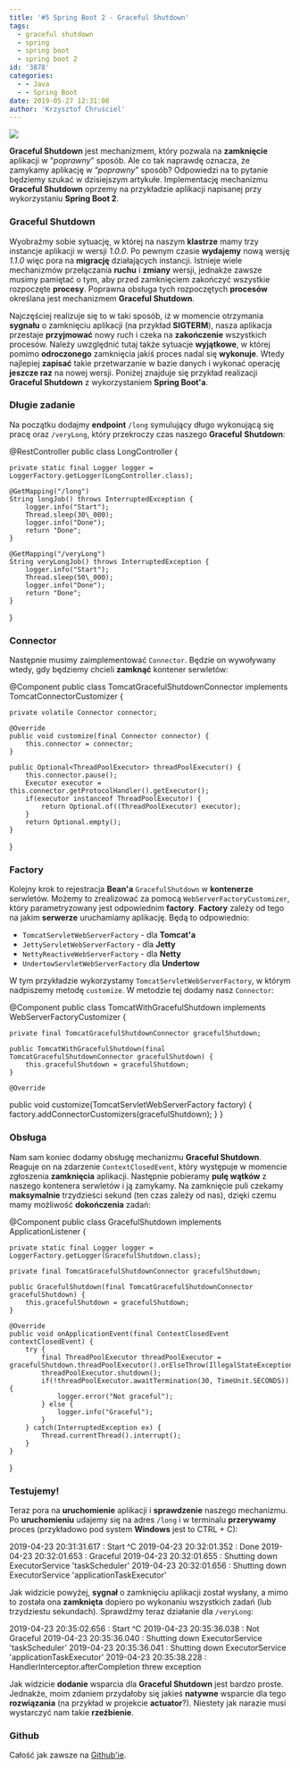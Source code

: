 ```yaml
---
title: '#5 Spring Boot 2 - Graceful Shutdown'
tags:
  - graceful shutdown
  - spring
  - spring boot
  - spring boot 2
id: '3878'
categories:
  - - Java
  - - Spring Boot
date: 2019-05-27 12:31:08
author: 'Krzysztof Chruściel'
---
```


![](https://codecouple.pl/wp-content/uploads/2017/12/springBoot2Art.png)

**Graceful Shutdown** jest mechanizmem, który pozwala na **zamknięcie** aplikacji w “_poprawny_” sposób. Ale co tak naprawdę oznacza, że zamykamy aplikację w “_poprawny_” sposób? Odpowiedzi na to pytanie będziemy szukać w dzisiejszym artykułe. Implementację mechanizmu **Graceful Shutdown** oprzemy na przykładzie aplikacji napisanej przy wykorzystaniu **Spring Boot 2**.
<!-- more -->
### Graceful Shutdown

Wyobraźmy sobie sytuację, w której na naszym **klastrze** mamy trzy instancje aplikacji w wersji _1.0.0_. Po pewnym czasie **wydajemy** nową wersję _1.1.0_ więc pora na **migrację** działających instancji. Istnieje wiele mechanizmów przełączania **ruchu** i **zmiany** wersji, jednakże zawsze musimy pamiętać o tym, aby przed zamknięciem zakończyć wszystkie rozpoczęte **procesy**. Poprawna obsługa tych rozpoczętych **procesów** określana jest mechanizmem **Graceful Shutdown**.

Najczęściej realizuje się to w taki sposób, iż w momencie otrzymania **sygnału** o zamknięciu aplikacji (na przykład **SIGTERM**), nasza aplikacja przestaje **przyjmować** nowy ruch i czeka na **zakończenie** wszystkich procesów. Należy uwzględnić tutaj także sytuacje **wyjątkowe**, w której pomimo **odroczonego** zamknięcia jakiś proces nadal się **wykonuje**. Wtedy najlepiej **zapisać** takie przetwarzanie w bazie danych i wykonać operację **jeszcze raz** na nowej wersji. Poniżej znajduje się przykład realizacji  **Graceful Shutdown** z wykorzystaniem **Spring Boot'a**.

### Długie zadanie

Na początku dodajmy **endpoint** `/long` symulujący długo wykonującą się pracę oraz `/veryLong`, który przekroczy czas naszego **Graceful** **Shutdown**:

@RestController
public class LongController {

    private static final Logger logger = LoggerFactory.getLogger(LongController.class);

    @GetMapping("/long")
    String longJob() throws InterruptedException {
        logger.info("Start");
        Thread.sleep(30\_000);
        logger.info("Done");
        return "Done";
    }

    @GetMapping("/veryLong")
    String veryLongJob() throws InterruptedException {
        logger.info("Start");
        Thread.sleep(50\_000);
        logger.info("Done");
        return "Done";
    }

}

### Connector

Następnie musimy zaimplementować `Connector`. Będzie on wywoływany wtedy, gdy będziemy chcieli **zamknąć** kontener serwletów:

@Component
public class TomcatGracefulShutdownConnector implements TomcatConnectorCustomizer {

    private volatile Connector connector;

    @Override
    public void customize(final Connector connector) {
        this.connector = connector;
    }

    public Optional<ThreadPoolExecutor> threadPoolExecutor() {
        this.connector.pause();
        Executor executor = this.connector.getProtocolHandler().getExecutor();
        if(executor instanceof ThreadPoolExecutor) {
            return Optional.of((ThreadPoolExecutor) executor);
        }
        return Optional.empty();
    }

}

### Factory

Kolejny krok to rejestracja **Bean'a** `GracefulShutdown` w **kontenerze** serwletów. Możemy to zrealizować za pomocą `WebServerFactoryCustomizer`, który parametryzowany jest odpowiednim **factory**. **Factory** zależy od tego na jakim **serwerze** uruchamiamy aplikację. Będą to odpowiednio:

*   `TomcatServletWebServerFactory` - dla **Tomcat'a**
*   `JettyServletWebServerFactory` - dla **Jetty**
*   `NettyReactiveWebServerFactory` - dla **Netty**
*   `UndertowServletWebServerFactory` dla **Undertow**

W tym przykładzie wykorzystamy `TomcatServletWebServerFactory`, w którym nadpiszemy metodę `customize`. W metodzie tej dodamy nasz `Connector`:

@Component
public class TomcatWithGracefulShutdown implements WebServerFactoryCustomizer<TomcatServletWebServerFactory> {

    private final TomcatGracefulShutdownConnector gracefulShutdown;

    public TomcatWithGracefulShutdown(final TomcatGracefulShutdownConnector gracefulShutdown) {
        this.gracefulShutdown = gracefulShutdown;
    }

    @Override
   public void customize(TomcatServletWebServerFactory factory) {
       factory.addConnectorCustomizers(gracefulShutdown);
   }
}

### Obsługa

Nam sam koniec dodamy obsługę mechanizmu **Graceful Shutdown**. Reaguje on na zdarzenie `ContextClosedEvent`, który występuje w momencie zgłoszenia **zamknięcia** aplikacji. Następnie pobieramy **pulę wątków** z naszego kontenera serwletów i ją zamykamy. Na zamknięcie puli czekamy **maksymalnie** trzydzieści sekund (ten czas zależy od nas), dzięki czemu mamy możliwość **dokończenia** zadań:

@Component
public class GracefulShutdown implements ApplicationListener<ContextClosedEvent> {

    private static final Logger logger = LoggerFactory.getLogger(GracefulShutdown.class);

    private final TomcatGracefulShutdownConnector gracefulShutdown;

    public GracefulShutdown(final TomcatGracefulShutdownConnector gracefulShutdown) {
        this.gracefulShutdown = gracefulShutdown;
    }

    @Override
    public void onApplicationEvent(final ContextClosedEvent contextClosedEvent) {
        try {
            final ThreadPoolExecutor threadPoolExecutor = gracefulShutdown.threadPoolExecutor().orElseThrow(IllegalStateException::new);
            threadPoolExecutor.shutdown();
            if(!threadPoolExecutor.awaitTermination(30, TimeUnit.SECONDS)) {
                logger.error("Not graceful");
            } else {
                logger.info("Graceful");
            }
        } catch(InterruptedException ex) {
            Thread.currentThread().interrupt();
        }
    }
}

### Testujemy!

Teraz pora na **uruchomienie** aplikacji i **sprawdzenie** naszego mechanizmu. Po **uruchomieniu** udajemy się na adres `/long` i w terminalu **przerywamy** proces (przykładowo pod system **Windows** jest to CTRL + C):

2019-04-23 20:31:31.617   : Start
^C
2019-04-23 20:32:01.352   : Done
2019-04-23 20:32:01.653   : Graceful
2019-04-23 20:32:01.655   : Shutting down ExecutorService 'taskScheduler'
2019-04-23 20:32:01.656   : Shutting down ExecutorService 'applicationTaskExecutor'

Jak widzicie powyżej, **sygnał** o zamknięciu aplikacji został wysłany, a mimo to została ona **zamknięta** dopiero po wykonaniu wszystkich zadań (lub trzydziestu sekundach). Sprawdźmy teraz działanie dla `/veryLong`:

2019-04-23 20:35:02.656   : Start
^C
2019-04-23 20:35:36.038   : Not Graceful
2019-04-23 20:35:36.040   : Shutting down ExecutorService 'taskScheduler'
2019-04-23 20:35:36.041   : Shutting down ExecutorService 'applicationTaskExecutor'
2019-04-23 20:35:38.228   : HandlerInterceptor.afterCompletion threw exception

Jak widzicie **dodanie** wsparcia dla **Graceful Shutdown** jest bardzo proste. Jednakże, moim zdaniem przydałoby się jakieś **natywne** wsparcie dla tego **rozwiązania** (na przykład w projekcie **actuator**?). Niestety jak narazie musi wystarczyć nam takie **rzeźbienie**.

### Github

Całość jak zawsze na [Github'ie](https://github.com/kchrusciel/Spring-Boot-2-Examples/tree/master/spring-boot-graceful-shutdown-example).